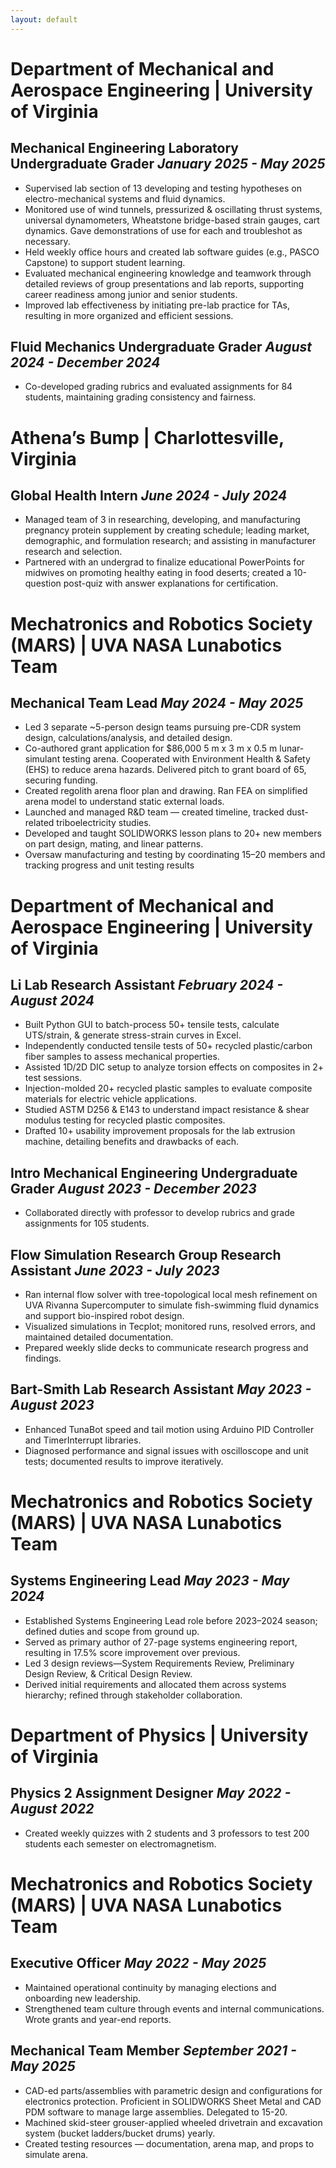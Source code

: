 ```yaml
---
layout: default
---
```

# Department of Mechanical and Aerospace Engineering | University of Virginia
## Mechanical Engineering Laboratory Undergraduate Grader	_January 2025 - May 2025_
- Supervised lab section of 13 developing and testing hypotheses on electro-mechanical systems and fluid dynamics. 
- Monitored use of wind tunnels, pressurized & oscillating thrust systems, universal dynamometers, Wheatstone bridge-based strain gauges, cart dynamics. Gave demonstrations of use for each and troubleshot as necessary.
- Held weekly office hours and created lab software guides (e.g., PASCO Capstone) to support student learning.
- Evaluated mechanical engineering knowledge and teamwork through detailed reviews of group presentations and lab reports, supporting career readiness among junior and senior students.
- Improved lab effectiveness by initiating pre-lab practice for TAs, resulting in more organized and efficient sessions.

## Fluid Mechanics Undergraduate Grader	_August 2024 - December 2024_
- Co-developed grading rubrics and evaluated assignments for 84 students, maintaining grading consistency and fairness.

# Athena’s Bump | Charlottesville, Virginia
## Global Health Intern	_June 2024 - July 2024_
- Managed team of 3 in researching, developing, and manufacturing pregnancy protein supplement by creating schedule; leading market, demographic, and formulation research; and assisting in manufacturer research and selection.
- Partnered with an undergrad to finalize educational PowerPoints for midwives on promoting healthy eating in food deserts; created a 10-question post-quiz with answer explanations for certification.

# Mechatronics and Robotics Society (MARS) | UVA NASA Lunabotics Team
## Mechanical Team Lead	_May 2024 - May 2025_
- Led 3 separate ~5-person design teams pursuing pre-CDR system design, calculations/analysis, and detailed design. 
- Co-authored grant application for $86,000 5 m x 3 m x 0.5 m lunar-simulant testing arena. Cooperated with Environment Health & Safety (EHS) to reduce arena hazards. Delivered pitch to grant board of 65, securing funding.
- Created regolith arena floor plan and drawing. Ran FEA on simplified arena model to understand static external loads.
- Launched and managed R&D team — created timeline, tracked dust-related triboelectricity studies.
- Developed and taught SOLIDWORKS lesson plans to 20+ new members on part design, mating, and linear patterns.
- Oversaw manufacturing and testing by coordinating 15–20 members and tracking progress and unit testing results

# Department of Mechanical and Aerospace Engineering | University of Virginia
## Li Lab Research Assistant	_February 2024 - August 2024_
- Built Python GUI to batch-process 50+ tensile tests, calculate UTS/strain, & generate stress-strain curves in Excel.
- Independently conducted tensile tests of 50+ recycled plastic/carbon fiber samples to assess mechanical properties.
- Assisted 1D/2D DIC setup to analyze torsion effects on composites in 2+ test sessions.
- Injection-molded 20+ recycled plastic samples to evaluate composite materials for electric vehicle applications.
- Studied ASTM D256 & E143 to understand impact resistance & shear modulus testing for recycled plastic composites.
- Drafted 10+ usability improvement proposals for the lab extrusion machine, detailing benefits and drawbacks of each.

## Intro Mechanical Engineering Undergraduate Grader	_August 2023 - December 2023_
- Collaborated directly with professor to develop rubrics and grade assignments for 105 students.

## Flow Simulation Research Group Research Assistant	_June 2023 - July 2023_
- Ran internal flow solver with tree-topological local mesh refinement on UVA Rivanna Supercomputer to simulate fish-swimming fluid dynamics and support bio-inspired robot design.
- Visualized simulations in Tecplot; monitored runs, resolved errors, and maintained detailed documentation.
- Prepared weekly slide decks to communicate research progress and findings.

## Bart-Smith Lab Research Assistant	_May 2023 - August 2023_
- Enhanced TunaBot speed and tail motion using Arduino PID Controller and TimerInterrupt libraries.
- Diagnosed performance and signal issues with oscilloscope and unit tests; documented results to improve iteratively.

# Mechatronics and Robotics Society (MARS) | UVA NASA Lunabotics Team
## Systems Engineering Lead	_May 2023 - May 2024_
- Established Systems Engineering Lead role before 2023–2024 season; defined duties and scope from ground up.
- Served as primary author of 27-page systems engineering report, resulting in 17.5% score improvement over previous.
- Led 3 design reviews—System Requirements Review, Preliminary Design Review, & Critical Design Review.
- Derived initial requirements and allocated them across systems hierarchy; refined through stakeholder collaboration.

# Department of Physics |	University of Virginia
## Physics 2 Assignment Designer	_May 2022 - August 2022_
- Created weekly quizzes with 2 students and 3 professors to test 200 students each semester on electromagnetism.

# Mechatronics and Robotics Society (MARS) | UVA NASA Lunabotics Team
## Executive Officer	_May 2022 - May 2025_
- Maintained operational continuity by managing elections and onboarding new leadership.
- Strengthened team culture through events and internal communications. Wrote grants and year-end reports.
  
## Mechanical Team Member	_September 2021 - May 2025_
- CAD-ed parts/assemblies with parametric design and configurations for electronics protection. Proficient in  SOLIDWORKS Sheet Metal and CAD PDM software to manage large assemblies. Delegated to 15-20.
- Machined skid-steer grouser-applied wheeled drivetrain and excavation system (bucket ladders/bucket drums) yearly.
- Created testing resources — documentation, arena map, and props to simulate arena.
